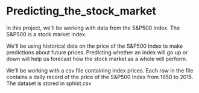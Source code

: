 # Predicting_the_stock_market
In this project, we'll be working with data from the S&P500 Index. 
The S&P500 is a stock market index.

We'll be using historical data on the price of the S&P500 Index 
to make predictions about future prices. Predicting whether an index will go 
up or down will help us forecast how the stock market as a whole will perform.

We'll be working with a csv file containing index prices. 
Each row in the file contains a daily record of the price of the S&P500 Index 
from 1950 to 2015. The dataset is stored in sphist.csv
